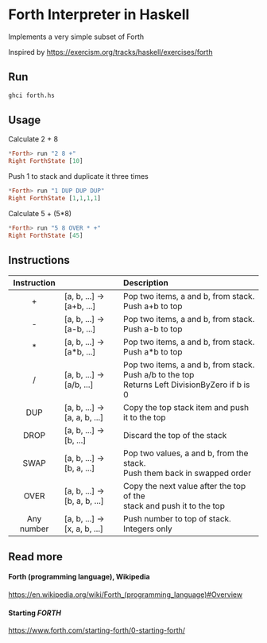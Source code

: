 
# Forth Interpreter in Haskell

Implements a very simple subset of Forth

Inspired by https://exercism.org/tracks/haskell/exercises/forth

## Run
```sh
ghci forth.hs
```

## Usage 

Calculate 2 + 8
```haskell
*Forth> run "2 8 +"
Right ForthState [10]
```

Push 1 to stack and duplicate it three times
```haskell
*Forth> run "1 DUP DUP DUP"
Right ForthState [1,1,1,1]
```

Calculate 5 + (5\*8)
```haskell
*Forth> run "5 8 OVER * +"
Right ForthState [45]
```

## Instructions

| Instruction |                                 | Description                 |
|:-----------:|---------------------------------|:----------------------------|
|      +      | [a, b, ...] -> [a+b, ...]     | Pop two items, a and b, from stack. Push a+b to top  |
|      -      | [a, b, ...] -> [a-b, ...]     | Pop two items, a and b, from stack. Push a-b to top  |
|     \*      | [a, b, ...] -> [a\*b, ...]    | Pop two items, a and b, from stack. Push a\*b to top |
|      /      | [a, b, ...] -> [a/b, ...]     |  Pop two items, a and b, from stack. Push a/b to the top<br /> Returns Left DivisionByZero if b is 0 |
|    DUP      | [a, b, ...] -> [a, a, b, ...] | Copy the top stack item and push it to the top       |
|    DROP     | [a, b, ...] -> [b, ...]       | Discard the top of the stack                         |
|    SWAP     | [a, b, ...] -> [b, a, ...]    | Pop two values, a and b, from the stack.<br />Push them back in swapped order |
|    OVER     | [a, b, ...] -> [b, a, b, ...] | Copy the next value after the top of the<br /> stack and push it to the top    |
| Any number  | [a, b, ...] -> [x, a, b, ...] | Push number to top of stack. Integers only |


## Read more

#### Forth (programming language), Wikipedia

https://en.wikipedia.org/wiki/Forth_(programming_language)#Overview

#### Starting _FORTH_

https://www.forth.com/starting-forth/0-starting-forth/
